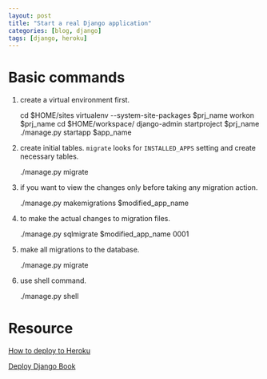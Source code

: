 ```yaml
---
layout: post
title: "Start a real Django application"
categories: [blog, django]
tags: [django, heroku]
---
```


Basic commands
================

1. create a virtual environment first. 

      cd $HOME/sites
      virtualenv --system-site-packages $prj_name
      workon $prj_name
      cd $HOME/workspace/
      django-admin startproject $prj_name
      ./manage.py startapp $app_name

2. create initial tables. `migrate` looks for `INSTALLED_APPS` setting and
create necessary tables. 

      ./manage.py migrate

3. if you want to view the changes only before taking any migration action.
  
      ./manage.py makemigrations $modified_app_name

4. to make the actual changes to migration files.

      ./manage.py sqlmigrate $modified_app_name 0001

5. make all migrations to the database.  

      ./manage.py migrate

6. use shell command. 

      ./manage.py shell 

Resource
=========
[How to deploy to Heroku](http://www.deploydjango.com/django_project_structure/index.html#step-3-heroku-best-practices)

[Deploy Django Book](http://www.deploydjango.com/index.html)

